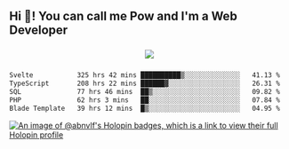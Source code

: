 <h2 align="left">Hi 👋! You can call me Pow and I'm a Web Developer</h2>

###

<div align="center">
  <img src="https://profile-counter.glitch.me/abnvlf/count.svg?"  />
</div>

###

<!--START_SECTION:waka-->

```txt
Svelte           325 hrs 42 mins ██████████▒░░░░░░░░░░░░░░   41.13 %
TypeScript       208 hrs 22 mins ██████▓░░░░░░░░░░░░░░░░░░   26.31 %
SQL              77 hrs 46 mins  ██▒░░░░░░░░░░░░░░░░░░░░░░   09.82 %
PHP              62 hrs 3 mins   ██░░░░░░░░░░░░░░░░░░░░░░░   07.84 %
Blade Template   39 hrs 12 mins  █▒░░░░░░░░░░░░░░░░░░░░░░░   04.95 %
```

<!--END_SECTION:waka-->
<!-- <img src="https://raw.githubusercontent.com/abnvlf/abnvlf/output/snake.svg" alt="Snake animation" /> -->

<!-- <a href="https://open.spotify.com/user/31py3qwahsl76foqwc5f55butple">
  <img src="https://spotify-recently-played-readme.vercel.app/api?user=31py3qwahsl76foqwc5f55butple&count=5&unique=false" alt="Spotify recently played"  />
</a> -->

[![An image of @abnvlf's Holopin badges, which is a link to view their full Holopin profile](https://holopin.me/abnvlf)](https://holopin.io/@abnvlf)

###
